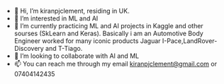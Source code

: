 - 👋 Hi, I’m kiranpjclement, residing in UK.
- 👀 I’m interested in  ML and AI
- 🌱 I’m currently practicing ML and AI projects in Kaggle and other sourses (SkLearn and Keras).
Basically i am an Automotive Body Engineer worked for many iconic products Jaguar I-Pace,LandRover-Discovery and T-Tiago.
- 💞️ I’m looking to collaborate with AI and ML 
- 📫 You can reach me through my email kiranpjclement@gmail.com or 07404142435

<!---
kiranpjclement/kiranpjclement is a ✨ special ✨ repository because its `README.md` (this file) appears on your GitHub profile.
You can click the Preview link to take a look at your changes.
--->
